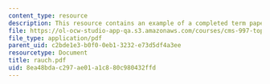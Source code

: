 ```yaml
---
content_type: resource
description: This resource contains an example of a completed term paper.
file: https://ol-ocw-studio-app-qa.s3.amazonaws.com/courses/cms-997-topics-in-comparative-media-american-pro-wrestling-spring-2007/8ea48bdac297ae01a1c880c980432ffd_rauch.pdf
file_type: application/pdf
parent_uid: c2bde1e3-b0f0-0eb1-3232-e73d5df4a3ee
resourcetype: Document
title: rauch.pdf
uid: 8ea48bda-c297-ae01-a1c8-80c980432ffd
---
```

